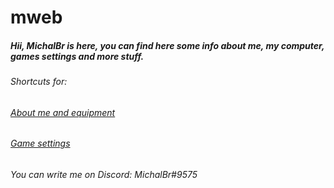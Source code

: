 # mweb
<h5>Hii, MichalBr is here, you can find here some info about me, my computer, games settings and more stuff.</h5>
<h6>Shortcuts for:</h6>
<h6><a href="https://github.com/TheMichalBr/mweb/blob/main/about_me_and_equipment.md">About me and equipment</a></h6>
<h6><a href="https://github.com/TheMichalBr/mweb/blob/main/game_settings.md">Game settings</a></h6>


<h6>You can write me on Discord: MichalBr#9575</h6>
